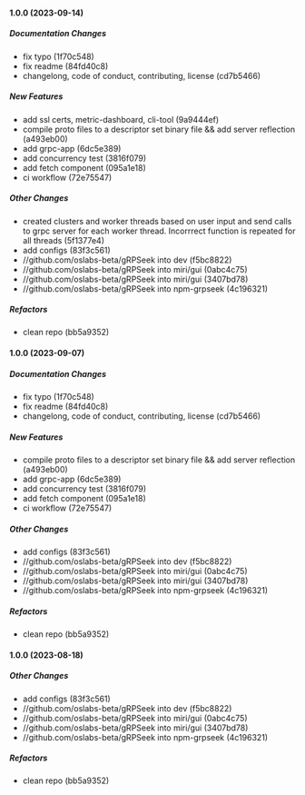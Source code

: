 #### 1.0.0 (2023-09-14)

##### Documentation Changes

*  fix typo (1f70c548)
*  fix readme (84fd40c8)
* changelong, code of conduct, contributing, license (cd7b5466)

##### New Features

*  add ssl certs, metric-dashboard, cli-tool (9a9444ef)
*  compile proto files to a descriptor set binary file && add server reflection (a493eb00)
*  add grpc-app (6dc5e389)
* add concurrency test (3816f079)
*  add fetch component (095a1e18)
*  ci workflow (72e75547)

##### Other Changes

*  created clusters and worker threads based on user input and send calls to grpc server for each worker thread. Incorrrect function is repeated for all threads (5f1377e4)
*  add configs (83f3c561)
* //github.com/oslabs-beta/gRPSeek into dev (f5bc8822)
* //github.com/oslabs-beta/gRPSeek into miri/gui (0abc4c75)
* //github.com/oslabs-beta/gRPSeek into miri/gui (3407bd78)
* //github.com/oslabs-beta/gRPSeek into npm-grpseek (4c196321)

##### Refactors

* clean repo (bb5a9352)

#### 1.0.0 (2023-09-07)

##### Documentation Changes

*  fix typo (1f70c548)
*  fix readme (84fd40c8)
* changelong, code of conduct, contributing, license (cd7b5466)

##### New Features

*  compile proto files to a descriptor set binary file && add server reflection (a493eb00)
*  add grpc-app (6dc5e389)
* add concurrency test (3816f079)
*  add fetch component (095a1e18)
*  ci workflow (72e75547)

##### Other Changes

*  add configs (83f3c561)
* //github.com/oslabs-beta/gRPSeek into dev (f5bc8822)
* //github.com/oslabs-beta/gRPSeek into miri/gui (0abc4c75)
* //github.com/oslabs-beta/gRPSeek into miri/gui (3407bd78)
* //github.com/oslabs-beta/gRPSeek into npm-grpseek (4c196321)

##### Refactors

* clean repo (bb5a9352)

#### 1.0.0 (2023-08-18)

##### Other Changes

*  add configs (83f3c561)
* //github.com/oslabs-beta/gRPSeek into dev (f5bc8822)
* //github.com/oslabs-beta/gRPSeek into miri/gui (0abc4c75)
* //github.com/oslabs-beta/gRPSeek into miri/gui (3407bd78)
* //github.com/oslabs-beta/gRPSeek into npm-grpseek (4c196321)

##### Refactors

* clean repo (bb5a9352)

